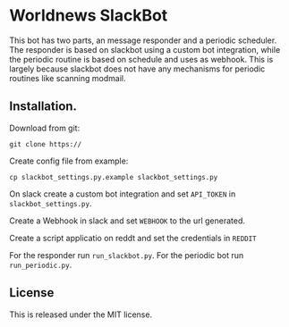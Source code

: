 # Worldnews SlackBot

This bot has two parts, an message responder and a periodic scheduler. The responder is based on slackbot using a custom bot integration, while the periodic routine is based on schedule and uses as webhook.  This is largely because slackbot does not have any mechanisms for periodic routines like scanning modmail.

## Installation.

Download from git:

    git clone https://

Create config file from example:

    cp slackbot_settings.py.example slackbot_settings.py 

On slack create a custom bot integration and set `API_TOKEN` in `slackbot_settings.py`.

Create a Webhook in slack and set `WEBHOOK` to the url generated.

Create a script applicatio on reddt and set the credentials in `REDDIT`

For the responder run `run_slackbot.py`.  For the periodic bot run `run_periodic.py`.  

## License

This is released under the MIT license. 
